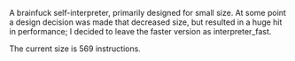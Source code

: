 A brainfuck self-interpreter, primarily designed for small size. At some point a design decision was made that decreased size, but resulted in a huge hit in performance; I decided to leave the faster version as interpreter\_fast.

The current size is 569 instructions.
